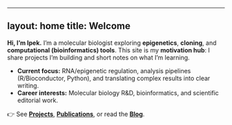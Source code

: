 
---
layout: home
title: Welcome
---

**Hi, I’m Ipek.** I’m a molecular biologist exploring **epigenetics**, **cloning**, and **computational (bioinformatics) tools**.
This site is my **motivation hub**: I share projects I’m building and short notes on what I’m learning.

- **Current focus:** RNA/epigenetic regulation, analysis pipelines (R/Bioconductor, Python), and translating complex results into clear writing.
- **Career interests:** Molecular biology R&D, bioinformatics, and scientific editorial work.

👉 See **[Projects](/projects/)**, **[Publications](/publications/)**, or read the **[Blog](/blog/)**.

